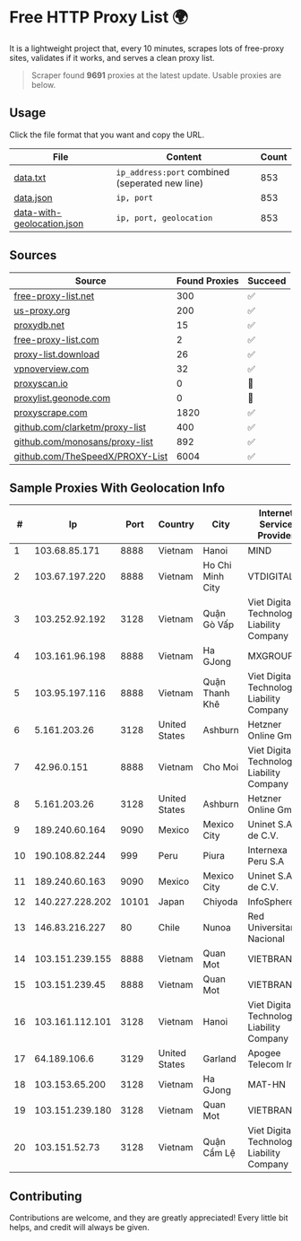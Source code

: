 
# Free HTTP Proxy List 🌍

It is a lightweight project that, every 10 minutes, scrapes lots of free-proxy sites, validates if it works, and serves a clean proxy list.


> Scraper found **9691** proxies at the latest update. Usable proxies are below.

## Usage

Click the file format that you want and copy the URL.


|File|Content|Count|
|----|-------|-----|
|[data.txt](https://raw.githubusercontent.com/themiralay/Proxy-List-World/master/data.txt)|`ip_address:port` combined (seperated new line)|853|
|[data.json](https://raw.githubusercontent.com/themiralay/Proxy-List-World/master/data.json)|`ip, port`|853|
|[data-with-geolocation.json](https://raw.githubusercontent.com/themiralay/Proxy-List-World/master/data-with-geolocation.json)|`ip, port, geolocation`|853|

## Sources

|Source|Found Proxies|Succeed|
|------|-------------|-------|
|[free-proxy-list.net](https://free-proxy-list.net)|300|✅|
|[us-proxy.org](https://www.us-proxy.org)|200|✅|
|[proxydb.net](http://proxydb.net)|15|✅|
|[free-proxy-list.com](https://free-proxy-list.com/?page=&port=&type%5B%5D=http&type%5B%5D=https&up_time=0&search=Search)|2|✅|
|[proxy-list.download](https://www.proxy-list.download/HTTP)|26|✅|
|[vpnoverview.com](https://vpnoverview.com/privacy/anonymous-browsing/free-proxy-servers)|32|✅|
|[proxyscan.io](https://www.proxyscan.io)|0|🚫|
|[proxylist.geonode.com](https://proxylist.geonode.com/api/proxy-list?limit=300&page=1&sort_by=lastChecked&sort_type=desc&protocols=http,https)|0|🚫|
|[proxyscrape.com](https://api.proxyscrape.com/v2/?request=displayproxies&protocol=http&timeout=10000&country=all&ssl=all&anonymity=all)|1820|✅|
|[github.com/clarketm/proxy-list](https://raw.githubusercontent.com/clarketm/proxy-list/master/proxy-list-raw.txt)|400|✅|
|[github.com/monosans/proxy-list](https://raw.githubusercontent.com/monosans/proxy-list/main/proxies/http.txt)|892|✅|
|[github.com/TheSpeedX/PROXY-List](https://raw.githubusercontent.com/TheSpeedX/PROXY-List/master/http.txt)|6004|✅|


## Sample Proxies With Geolocation Info

|#|Ip|Port|Country|City|Internet Service Provider|
|-|--|----|-------|----|-------------------------|
|1|103.68.85.171|8888|Vietnam|Hanoi|MIND|
|2|103.67.197.220|8888|Vietnam|Ho Chi Minh City|VTDIGITAL|
|3|103.252.92.192|3128|Vietnam|Quận Gò Vấp|Viet Digital Technology Liability Company|
|4|103.161.96.198|8888|Vietnam|Ha GJong|MXGROUP|
|5|103.95.197.116|8888|Vietnam|Quận Thanh Khê|Viet Digital Technology Liability Company|
|6|5.161.203.26|3128|United States|Ashburn|Hetzner Online GmbH|
|7|42.96.0.151|8888|Vietnam|Cho Moi|Viet Digital Technology Liability Company|
|8|5.161.203.26|3128|United States|Ashburn|Hetzner Online GmbH|
|9|189.240.60.164|9090|Mexico|Mexico City|Uninet S.A. de C.V.|
|10|190.108.82.244|999|Peru|Piura|Internexa Peru S.A|
|11|189.240.60.163|9090|Mexico|Mexico City|Uninet S.A. de C.V.|
|12|140.227.228.202|10101|Japan|Chiyoda|InfoSphere|
|13|146.83.216.227|80|Chile|Nunoa|Red Universitaria Nacional|
|14|103.151.239.155|8888|Vietnam|Quan Mot|VIETBRANDS|
|15|103.151.239.45|8888|Vietnam|Quan Mot|VIETBRANDS|
|16|103.161.112.101|3128|Vietnam|Hanoi|Viet Digital Technology Liability Company|
|17|64.189.106.6|3129|United States|Garland|Apogee Telecom Inc.|
|18|103.153.65.200|3128|Vietnam|Ha GJong|MAT-HN|
|19|103.151.239.180|3128|Vietnam|Quan Mot|VIETBRANDS|
|20|103.151.52.73|3128|Vietnam|Quận Cẩm Lệ|Viet Digital Technology Liability Company|



## Contributing

Contributions are welcome, and they are greatly appreciated! Every
little bit helps, and credit will always be given.

